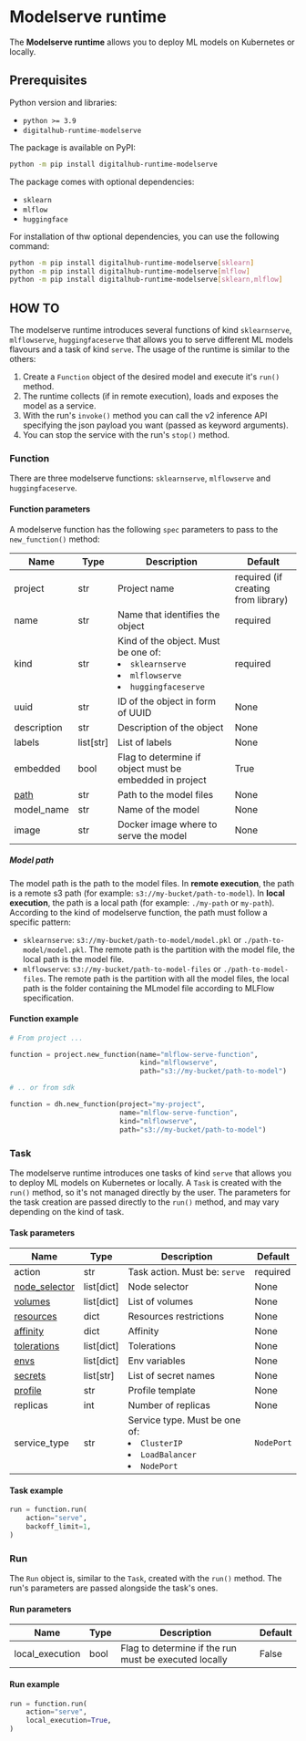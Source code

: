 # Modelserve runtime

The **Modelserve runtime** allows you to deploy ML models on Kubernetes or locally.

## Prerequisites

Python version and libraries:

- `python >= 3.9`
- `digitalhub-runtime-modelserve`

The package is available on PyPI:

```bash
python -m pip install digitalhub-runtime-modelserve
```

The package comes with optional dependencies:

- `sklearn`
- `mlflow`
- `huggingface`

For installation of thw optional dependencies, you can use the following command:

```bash
python -m pip install digitalhub-runtime-modelserve[sklearn]
python -m pip install digitalhub-runtime-modelserve[mlflow]
python -m pip install digitalhub-runtime-modelserve[sklearn,mlflow]
```

## HOW TO

The modelserve runtime introduces several functions of kind `sklearnserve`, `mlflowserve`, `huggingfaceserve` that allows you to serve different ML models flavours and a task of kind `serve`.
The usage of the runtime is similar to the others:

1. Create a `Function` object of the desired model and execute it's `run()` method.
2. The runtime collects (if in remote execution), loads and exposes the model as a service.
3. With the run's `invoke()` method you can call the v2 inference API specifying the json payload you want (passed as keyword arguments).
4. You can stop the service with the run's `stop()` method.

### Function

There are three modelserve functions: `sklearnserve`, `mlflowserve` and `huggingfaceserve`.

#### Function parameters

A modelserve function has the following `spec` parameters to pass to the `new_function()` method:

| Name | Type | Description | Default |
| --- | --- | --- | --- |
| project | str | Project name | required (if creating from library) |
| name | str | Name that identifies the object | required |
| kind | str | Kind of the object. Must be one of: <li>`sklearnserve`</li><li>`mlflowserve`</li><li>`huggingfaceserve`</li>  | required |
| uuid | str | ID of the object in form of UUID | None |
| description | str | Description of the object | None |
| labels | list[str] | List of labels | None |
| embedded | bool | Flag to determine if object must be embedded in project | True |
| [path](#model-path) | str | Path to the model files | None |
| model_name | str | Name of the model | None |
| image | str | Docker image where to serve the model | None |

##### Model path

The model path is the path to the model files. In **remote execution**, the path is a remote s3 path (for example: `s3://my-bucket/path-to-model`). In **local execution**, the path is a local path (for example: `./my-path` or `my-path`). According to the kind of modelserve function, the path must follow a specific pattern:

- `sklearnserve`: `s3://my-bucket/path-to-model/model.pkl` or `./path-to-model/model.pkl`. The remote path is the partition with the model file, the local path is the model file.
- `mlflowserve`: `s3://my-bucket/path-to-model-files` or `./path-to-model-files`. The remote path is the partition with all the model files, the local path is the folder containing the MLmodel file according to MLFlow specification.

#### Function example

```python
# From project ...

function = project.new_function(name="mlflow-serve-function",
                                kind="mlflowserve",
                                path="s3://my-bucket/path-to-model")

# .. or from sdk

function = dh.new_function(project="my-project",
                           name="mlflow-serve-function",
                           kind="mlflowserve",
                           path="s3://my-bucket/path-to-model")
```

### Task

The modelserve runtime introduces one tasks of kind `serve` that allows you to deploy ML models on Kubernetes or locally.
A `Task` is created with the `run()` method, so it's not managed directly by the user. The parameters for the task creation are passed directly to the `run()` method, and may vary depending on the kind of task.

#### Task parameters

| Name | Type | Description | Default |
| --- | --- | --- | --- |
| action | str | Task action. Must be: `serve` | required |
| [node_selector](kubernetes-resources.md#node_selector) | list[dict] | Node selector | None |
| [volumes](kubernetes-resources.md#volumes) | list[dict] | List of volumes | None |
| [resources](kubernetes-resources.md#resources) | dict | Resources restrictions | None |
| [affinity](kubernetes-resources.md#affinity) | dict | Affinity | None |
| [tolerations](kubernetes-resources.md#tolerations) | list[dict] | Tolerations | None |
| [envs](kubernetes-resources.md#envs) | list[dict] | Env variables | None |
| [secrets](kubernetes-resources.md#secrets) | list[str] | List of secret names | None |
| [profile](kubernetes-resources.md#profile) | str | Profile template | None |
| replicas | int | Number of replicas | None |
| service_type| str | Service type. Must be one of: <li>`ClusterIP`</li><li>`LoadBalancer`</li><li>`NodePort`</li> | `NodePort` |

#### Task example

```python
run = function.run(
    action="serve",
    backoff_limit=1,
)
```

### Run

The `Run` object is, similar to the `Task`, created with the `run()` method.
The run's parameters are passed alongside the task's ones.

#### Run parameters

| Name | Type | Description | Default |
| --- | --- | --- | --- |
| local_execution | bool | Flag to determine if the run must be executed locally | False |

#### Run example

```python
run = function.run(
    action="serve",
    local_execution=True,
)
```
